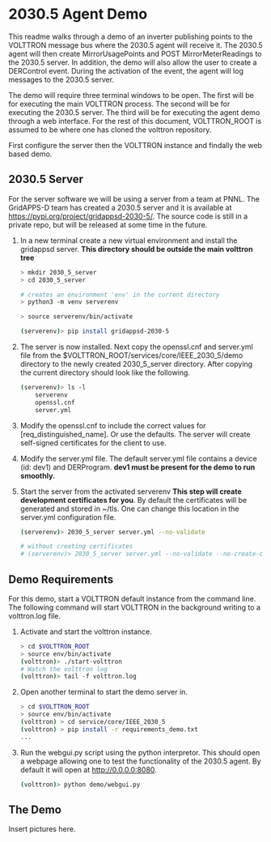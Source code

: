 # 2030.5 Agent Demo

This readme walks through a demo of an inverter publishing points to the VOLTTRON message bus where the 2030.5 agent will receive it.  The 2030.5 agent will then create MirrorUsagePoints and POST MirrorMeterReadings to the 2030.5 server.  In addition, the demo will also allow the user to create a DERControl event.  During the activation of the event, the agent will log messages to the 2030.5 server.

The demo will require three terminal windows to be open.  The first will be for executing the main VOLTTRON process.  The second will be for executing the 2030.5 server.  The third will be for executing the agent demo through a web interface.  For the rest of this document, VOLTTRON_ROOT is assumed to be where one has cloned the volttron repository.

First configure the server then the VOLTTRON instance and findally the web based demo.

## 2030.5 Server

For the server software we will be using a server from a team at PNNL.  The GridAPPS-D team has created a 2030.5 server and it is available at <https://pypi.org/project/gridappsd-2030-5/>.  The source code is still in a private repo, but will be released at some time in the future.

1. In a new terminal create a new virtual environment and install the gridappsd server.  **This directory should be outside the main volttron tree**

    ```bash
    > mkdir 2030_5_server
    > cd 2030_5_server

    # creates an environment 'env' in the current directory
    > python3 -m venv serverenv

    > source serverenv/bin/activate

    (serverenv)> pip install gridappsd-2030-5
    ```

1. The server is now installed.  Next copy the openssl.cnf and server.yml file from the $VOLTTRON_ROOT/services/core/IEEE_2030_5/demo directory to the newly created 2030_5_server directory.  After copying the current directory should look like the following.

    ```bash
    (serverenv)> ls -l
        serverenv
        openssl.cnf
        server.yml
    ```

1. Modify the openssl.cnf to include the correct values for [req_distinguished_name].  Or use the defaults.  The server will create self-signed certificates for the client to use.

1. Modify the server.yml file.  The default server.yml file contains a device (id: dev1) and DERProgram.  **dev1 must be present for the demo to run smoothly.**

1. Start the server from the activated serverenv **This step will create development certificates for you**.  By default the certificates will be generated and stored in ~/tls.  One can change this location in the server.yml configuration file.

    ```bash
    (serverenv)> 2030_5_server server.yml --no-validate

    # without creating certificates
    # (serverenv)> 2030_5_server server.yml --no-validate --no-create-certs
    ```

## Demo Requirements

For this demo, start a VOLTTRON default instance from the command line.  The following command will start VOLTTRON in the background writing to a volttron.log file.

1. Activate and start the volttron instance.

    ```bash
    > cd $VOLTTRON_ROOT
    > source env/bin/activate
    (volttron)> ./start-volttron
    # Watch the volttron log
    (volttron)> tail -f volttron.log
    ```

1. Open another terminal to start the demo server in.  

    ```bash
    > cd $VOLTTRON_ROOT
    > source env/bin/activate
    (volttron) > cd service/core/IEEE_2030_5
    (volttron) > pip install -r requirements_demo.txt
    ...
    ```

1. Run the webgui.py script using the python interpretor.  This should open a webpage allowing one to test the functionality of the 2030.5 agent.  By default it will open at <http://0.0.0.0:8080>.

    ```bash
    (volttron)> python demo/webgui.py
    ```

## The Demo

Insert pictures here.
